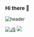 ### Hi there 👋

<!--
**LeeHoHyun-hemtory/LeeHoHyun-hemtory** is a ✨ _special_ ✨ repository because its `README.md` (this file) appears on your GitHub profile.

Here are some ideas to get you started:

- 🔭 I’m currently working on ...
- 🌱 I’m currently learning ...
- 👯 I’m looking to collaborate on ...
- 🤔 I’m looking for help with ...
- 💬 Ask me about ...
- 📫 How to reach me: ...
- 😄 Pronouns: ...
- ⚡ Fun fact: ...
-->

![header](https://capsule-render.vercel.app/api?type=waving&color=auto&height=300&section=header&text=hemtory%20Git&fontSize=90)

[![JS](https://img.shields.io/badge/JavaScript-F7DF1E?style=flat-square&logo=JavaScript&logoColor=black)](https://github.com/LeeHoHyun-hemtory)
[![](https://img.shields.io/badge/HTML5-E34F26?style=flat-square&logo=HTML5&logoColor=black)](https://github.com/LeeHoHyun-hemtory)
